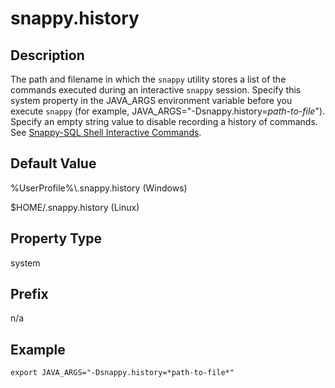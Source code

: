 # snappy.history


## Description

The path and filename in which the `snappy` utility stores a list of the commands executed during an interactive `snappy` session. Specify this system property in the JAVA_ARGS environment variable before you execute `snappy` (for example, JAVA_ARGS="-Dsnappy.history=*path-to-file*"). Specify an empty string value to disable recording a history of commands. See [Snappy-SQL Shell Interactive Commands](../interactive_commands/store_command_reference.md).

## Default Value

%UserProfile%\\.snappy.history (Windows)

$HOME/.snappy.history (Linux)

## Property Type

system

## Prefix

n/a

## Example

```
export JAVA_ARGS="-Dsnappy.history=*path-to-file*"
```